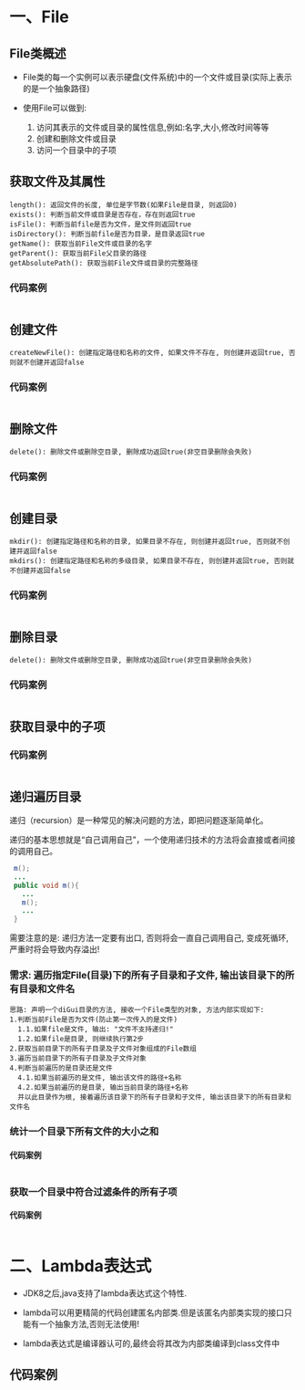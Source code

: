 # 一、File

## File类概述

- File类的每一个实例可以表示硬盘(文件系统)中的一个文件或目录(实际上表示的是一个抽象路径)

- 使用File可以做到:
  1. 访问其表示的文件或目录的属性信息,例如:名字,大小,修改时间等等
  2. 创建和删除文件或目录
  3. 访问一个目录中的子项

## 获取文件及其属性

```
length(): 返回文件的长度, 单位是字节数(如果File是目录, 则返回0)
exists(): 判断当前文件或目录是否存在，存在则返回true
isFile(): 判断当前file是否为文件，是文件则返回true
isDirectory(): 判断当前file是否为目录，是目录返回true
getName(): 获取当前File文件或目录的名字
getParent(): 获取当前File父目录的路径
getAbsolutePath(): 获取当前File文件或目录的完整路径
```

### 代码案例

```java

```

## 创建文件

```
createNewFile(): 创建指定路径和名称的文件, 如果文件不存在, 则创建并返回true, 否则就不创建并返回false
```

### 	代码案例

```java

```

## 删除文件

```
delete(): 删除文件或删除空目录, 删除成功返回true(非空目录删除会失败)
```

###  代码案例

```java

```

## 创建目录

```
mkdir(): 创建指定路径和名称的目录, 如果目录不存在, 则创建并返回true, 否则就不创建并返回false
mkdirs(): 创建指定路径和名称的多级目录, 如果目录不存在, 则创建并返回true, 否则就不创建并返回false
```

###  代码案例

```java

```

## 删除目录

```
delete(): 删除文件或删除空目录, 删除成功返回true(非空目录删除会失败)
```

###  代码案例

```java

```

## 获取目录中的子项

### 代码案例

```java

```

## 递归遍历目录

递归（recursion）是一种常见的解决问题的方法，即把问题逐渐简单化。

递归的基本思想就是“自己调用自己”，一个使用递归技术的方法将会直接或者间接的调用自己。

```java
 m();
 ...
 public void m(){
   ...
   m();
   ...
 }
```

需要注意的是: 递归方法一定要有出口, 否则将会一直自己调用自己, 变成死循环, 严重时将会导致内存溢出!

### 需求: 遍历指定File(目录)下的所有子目录和子文件, 输出该目录下的所有目录和文件名

```
思路: 声明一个diGui目录的方法, 接收一个File类型的对象, 方法内部实现如下: 
1.判断当前File是否为文件(防止第一次传入的是文件)
  1.1.如果file是文件, 输出: "文件不支持递归!"
  1.2.如果file是目录, 则继续执行第2步
2.获取当前目录下的所有子目录及子文件对象组成的File数组
3.遍历当前目录下的所有子目录及子文件对象
4.判断当前遍历的是目录还是文件
  4.1.如果当前遍历的是文件, 输出该文件的路径+名称
  4.2.如果当前遍历的是目录, 输出当前目录的路径+名称
  并以此目录作为根, 接着遍历该目录下的所有子目录和子文件, 输出该目录下的所有目录和文件名
```

### 统计一个目录下所有文件的大小之和

#### 代码案例

```java

```

### 获取一个目录中符合过滤条件的所有子项

#### 代码案例

```java

```

#  二、Lambda表达式

- JDK8之后,java支持了lambda表达式这个特性.

- lambda可以用更精简的代码创建匿名内部类.但是该匿名内部类实现的接口只能有一个抽象方法,否则无法使用!

- lambda表达式是编译器认可的,最终会将其改为内部类编译到class文件中

## 代码案例

```java

```


